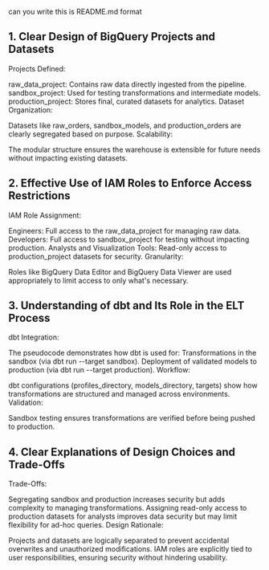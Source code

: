 can you write this is README.md format

## 1. Clear Design of BigQuery Projects and Datasets
Projects Defined:

raw_data_project: Contains raw data directly ingested from the pipeline.
sandbox_project: Used for testing transformations and intermediate models.
production_project: Stores final, curated datasets for analytics.
Dataset Organization:

Datasets like raw_orders, sandbox_models, and production_orders are clearly segregated based on purpose.
Scalability:

The modular structure ensures the warehouse is extensible for future needs without impacting existing datasets.

## 2. Effective Use of IAM Roles to Enforce Access Restrictions
IAM Role Assignment:

Engineers: Full access to the raw_data_project for managing raw data.
Developers: Full access to sandbox_project for testing without impacting production.
Analysts and Visualization Tools: Read-only access to production_project datasets for security.
Granularity:

Roles like BigQuery Data Editor and BigQuery Data Viewer are used appropriately to limit access to only what's necessary.

## 3. Understanding of dbt and Its Role in the ELT Process
dbt Integration:

The pseudocode demonstrates how dbt is used for:
Transformations in the sandbox (via dbt run --target sandbox).
Deployment of validated models to production (via dbt run --target production).
Workflow:

dbt configurations (profiles_directory, models_directory, targets) show how transformations are structured and managed across environments.
Validation:

Sandbox testing ensures transformations are verified before being pushed to production.

## 4. Clear Explanations of Design Choices and Trade-Offs
Trade-Offs:

Segregating sandbox and production increases security but adds complexity to managing transformations.
Assigning read-only access to production datasets for analysts improves data security but may limit flexibility for ad-hoc queries.
Design Rationale:

Projects and datasets are logically separated to prevent accidental overwrites and unauthorized modifications.
IAM roles are explicitly tied to user responsibilities, ensuring security without hindering usability.
